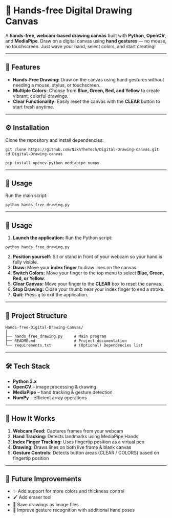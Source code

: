 # 🎨 Hands-free Digital Drawing Canvas

A **hands-free, webcam-based drawing canvas** built with **Python**, **OpenCV**, and **MediaPipe**.
Draw on a digital canvas using **hand gestures** — no mouse, no touchscreen. Just wave your hand, select colors, and start creating!

---

## 📌 Features

* **Hands-Free Drawing:** Draw on the canvas using hand gestures without needing a mouse, stylus, or touchscreen.
* **Multiple Colors:** Choose from **Blue, Green, Red, and Yellow** to create vibrant, colorful drawings.
* **Clear Functionality:** Easily reset the canvas with the **CLEAR** button to start fresh anytime.

---

## ⚙️ Installation

Clone the repository and install dependencies:

```
git clone https://github.com/NikhTheTech/Digital-Drawing-canvas.git
cd Digital-Drawing-canvas

pip install opencv-python mediapipe numpy
```

---

## 🚀 Usage

Run the main script:

```
python hands_free_drawing.py
```
---

## 🚀 Usage

1. **Launch the application:** Run the Python script:

```
python hands_free_drawing.py
```

2. **Position yourself:** Sit or stand in front of your webcam so your hand is fully visible.
3. **Draw:** Move your **index finger** to draw lines on the canvas.
4. **Switch Colors:** Move your finger to the top menu to select **Blue, Green, Red, or Yellow**.
5. **Clear Canvas:** Move your finger to the **CLEAR** box to reset the canvas.
6. **Stop Drawing:** Close your thumb near your index finger to end a stroke.
7. **Quit:** Press `q` to exit the application.

---

## 📂 Project Structure

```
Hands-free-Digital-Drawing-Canvas/
│
├── hands_free_drawing.py     # Main program
├── README.md                 # Project documentation
└── requirements.txt          # (Optional) Dependencies list
```

---

## 🛠️ Tech Stack

* **Python 3.x**
* **OpenCV** – image processing & drawing
* **MediaPipe** – hand tracking & gesture detection
* **NumPy** – efficient array operations

---

## 🧠 How It Works

1. **Webcam Feed:** Captures frames from your webcam
2. **Hand Tracking:** Detects landmarks using MediaPipe Hands
3. **Index Finger Tracking:** Uses fingertip position as a virtual pen
4. **Drawing:** Draws lines on both live frame & blank canvas
5. **Gesture Controls:** Detects button areas (CLEAR / COLORS) based on fingertip position

---

## 📌 Future Improvements

* ✨ Add support for more colors and thickness control
* 🖌️ Add eraser tool
* 📁 Save drawings as image files
* 🎥 Improve gesture recognition with additional hand poses

